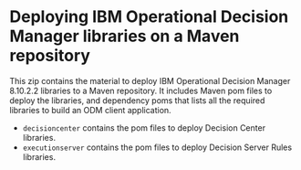 # Deploying IBM Operational Decision Manager libraries on a Maven repository

This zip contains the material to deploy IBM Operational Decision Manager 8.10.2.2 libraries to a Maven repository. 
It includes Maven pom files to deploy the libraries, and dependency poms that lists all the required libraries to build
an ODM client application. 

- `decisioncenter` contains the pom files to deploy Decision Center libraries.
- `executionserver` contains the pom files to deploy Decision Server Rules libraries.

